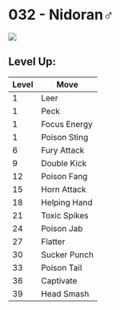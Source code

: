 # 032 - Nidoran♂
![][032]

## Level Up:

Level | Move
---   | ---
  1   | Leer
  1   | Peck
  1   | Focus Energy
  1   | Poison Sting
  6   | Fury Attack
  9   | Double Kick
 12   | Poison Fang
 15   | Horn Attack
 18   | Helping Hand
 21   | Toxic Spikes
 24   | Poison Jab
 27   | Flatter
 30   | Sucker Punch
 33   | Poison Tail
 36   | Captivate
 39   | Head Smash



[032]: /img/pokemon/032.png
